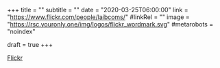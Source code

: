 +++
title = ""
subtitle = ""
date = "2020-03-25T06:00:00"
link = "https://www.flickr.com/people/laibcoms/"
#linkRel = ""
image = "https://rsc.youronly.one/img/logos/flickr_wordmark.svg"
#metarobots = "noindex"

draft = true
+++

<a href="https://www.flickr.com/people/laibcoms/" rel="me noopener external nofollow" referrerpolicy="strict-origin-when-cross-origin">Flickr</a>

